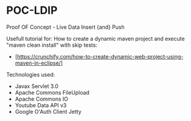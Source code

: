 # POC-LDIP
Proof OF Concept - Live Data Insert {and} Push

Usefull tutorial for: How to create a dynamic maven project and execute "maven clean install" with skip tests:
- [https://crunchify.com/how-to-create-dynamic-web-project-using-maven-in-eclipse/]

Technologies used:

- Javax Servlet 3.0
- Apache Commons FileUpload
- Apache Commons IO
- Youtube Data API v3
- Google O'Auth Client Jetty
